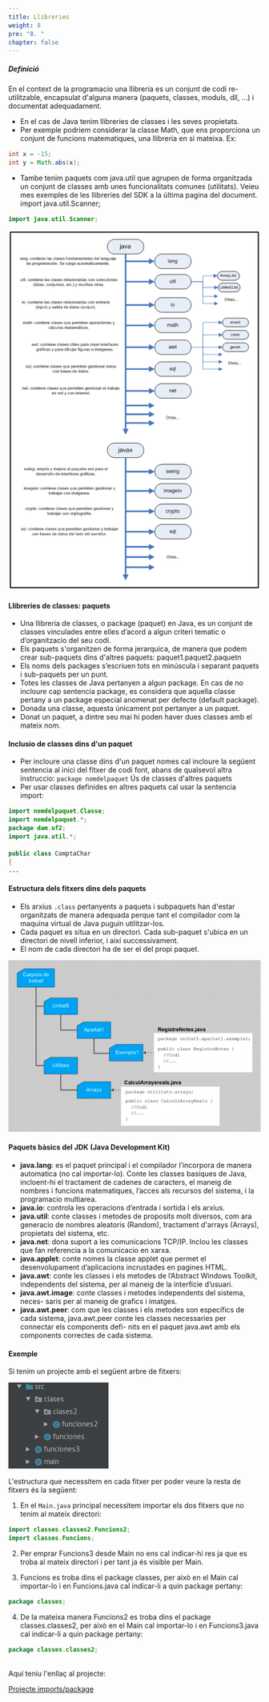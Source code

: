 ```yaml
---
title: Llibreries
weight: 8
pre: "8. "
chapter: false
---
```


##### Definició

En el context de la programacio una llibreria es un conjunt de codi re-utilitzable, encapsulat d'alguna manera
(paquets, classes, moduls, dll, ...) i documentat adequadament.
* En el cas de Java tenim llibreries de classes i les seves propietats.
* Per exemple podriem considerar la classe Math, que ens proporciona un conjunt de funcions matematiques, una
llibreria en si mateixa. Ex:

```java
int x = -15;
int y = Math.abs(x);
```

* Tambe tenim paquets com java.util que agrupen de forma organitzada un conjunt de classes amb unes
funcionalitats comunes (utilitats). Veieu mes exemples de les llibreries del SDK a la última pagina del document.
import java.util.Scanner;

```java
import java.util.Scanner;
```

![array](../images/llibreriesJava.png?width=500px)

#### Llibreries de classes: paquets
* Una llibreria de classes, o package (paquet) en Java, es un conjunt de classes vinculades entre elles d’acord a
algun criteri tematic o d’organitzacio del seu codi.
* Els paquets s'organitzen de forma jerarquica, de manera que podem crear sub-paquets dins d'altres paquets:
paquet1.paquet2.paquetn
* Els noms dels packages s’escriuen tots en minúscula i separant paquets i sub-paquets per un punt.
* Totes les classes de Java pertanyen a algun package. En cas de no incloure cap sentencia package, es considera que
aquella classe pertany a un package especial anomenat per defecte (default package).
* Donada una classe, aquesta únicament pot pertanyer a un paquet.
* Donat un paquet, a dintre seu mai hi poden haver dues classes amb el mateix nom.


#### Inclusio de classes dins d'un paquet
* Per incloure una classe dins d'un paquet nomes cal incloure la següent sentencia al inici del fitxer de codi font,
abans de qualsevol altra instruccio:
``package nomdelpaquet``
Ús de classes d'altres paquets
*  Per usar classes definides en altres paquets cal usar la sentencia import:

```java
import nomdelpaquet.Classe;
import nomdelpaquet.*;
package dam.uf2;
import java.util.*;

public class ComptaChar
{
...
```

#### Estructura dels fitxers dins dels paquets
* Els arxius ``.class`` pertanyents a paquets i subpaquets han d'estar organitzats de manera adequada perque tant el
compilador com la maquina virtual de Java puguin utilitzar-los.
* Cada paquet es situa en un directori. Cada sub-paquet s'ubica en un directori de nivell inferior, i així
successivament.
* El nom de cada directori ha de ser el del propi paquet.

![array](../images/llibreries.png?width=500px)

#### Paquets bàsics del JDK (Java Development Kit)

* **java.lang**: es el paquet principal i el compilador l’incorpora de manera automatica (no cal importar-lo). Conte les
classes basiques de Java, incloent-hi el tractament de cadenes de caracters, el maneig de nombres i funcions
matematiques, l’acces als recursos del sistema, i la programacio multiarea.
* **java.io**: controla les operacions d’entrada i sortida i els arxius.
* **java.util**: conte classes i metodes de proposits molt diversos, com ara generacio de nombres aleatoris (Random),
tractament d'arrays (Arrays), propietats del sistema, etc.
* **java.net**: dona suport a les comunicacions TCP/IP. Inclou les classes que fan referencia a la comunicacio en xarxa.
* **java.applet**: conte nomes la classe applet que permet el desenvolupament d’aplicacions incrustades en pagines
HTML.
* **java.awt**: conte les classes i els metodes de l’Abstract Windows Toolkit, independents del sistema, per al maneig
de la interfície d’usuari.
* **java.awt.image**: conte classes i metodes independents del sistema, neces- saris per al maneig de grafics i imatges.
* **java.awt.peer**: com que les classes i els metodes son específics de cada sistema, java.awt.peer conte les classes
necessaries per connectar els components defi- nits en el paquet java.awt amb els components correctes de cada
sistema. 

#### Exemple

Si tenim un projecte amb el següent arbre de fitxers:

![array](../images/projecte.png?width=250px)

L'estructura que necessitem en cada fitxer per poder veure la resta de fitxers és la següent:

1. En el ``Main.java`` principal necessitem importar els dos fitxers que no tenim al mateix directori:

```java
import classes.classes2.Funcions2;
import classes.Funcions;
```

2. Per emprar Funcions3 desde Main no ens cal indicar-hi res ja que es troba al mateix directori i per tant ja és visible per Main.

3. Funcions es troba dins el package classes, per això en el Main cal importar-lo i en Funcions.java cal indicar-li a quin package pertany:
```java
package classes;
```

4. De la mateixa manera Funcions2 es troba dins el package classes.classes2, per això en el Main cal importar-lo i en Funcions3.java cal indicar-li a quin package pertany:
```java
package classes.classes2;
```

<br>
Aquí teniu l'enllaç al projecte:

[Projecte imports/package](../images/Llibreries.zip)
